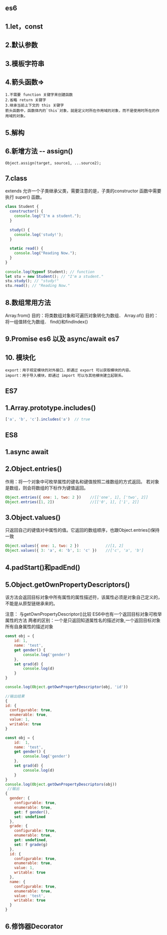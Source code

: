 ## es6

## 1.let，const

## 2.默认参数

## 3.模板字符串

## 4.箭头函数=>
```
1.不需要 function 关键字来创建函数
2.省略 return 关键字
3.继承当前上下文的 this 关键字
箭头函数中，函数体内的`this`对象，就是定义时所在作用域的对象，而不是使用时所在的作用域的对象。
```

## 5.解构

## 6.新增方法 -- assign()
```
Object.assign(target, source1, ...source2);
```

## 7.class 
extends 允许一个子类继承父类，需要注意的是，子类的constructor 函数中需要执行 super() 函数。
```javaScript
class Student {
  constructor() {
    console.log("I'm a student.");
  }
 
  study() {
    console.log('study!');
  }
 
  static read() {
    console.log("Reading Now.");
  }
}
 
console.log(typeof Student); // function
let stu = new Student(); // "I'm a student."
stu.study(); // "study!"
stu.read(); // "Reading Now."
```

## 8.数组常用方法
Array.from() 目的：将类数组对象和可遍历对象转化为数组．
Array.of() 目的：将一组值转化为数组．
find()和findIndex()

## 9.Promise es6 以及 async/await es7

## 10. 模块化
```
export：用于规定模块的对外接口，即通过 export 可以获取模块的内容。
import：用于导入模块，即通过 import 可以与其他模块建立起联系。
```


## ES7

## 1.Array.prototype.includes()
```javaScript
['a', 'b', 'c'].includes('a')  // true
```

## ES8
## 1.async await

## 2.Object.entries()
作用：将一个对象中可枚举属性的键名和键值按照二维数组的方式返回。
若对象是数组，则会将数组的下标作为键值返回。
```javaScript
Object.entries({ one: 1, two: 2 })    //[['one', 1], ['two', 2]]
Object.entries([1, 2])                //[['0', 1], ['1', 2]]
```

## 3.Object.values()
只返回自己的键值对中属性的值。它返回的数组顺序，也跟Object.entries()保持一致
```javaScript
Object.values({ one: 1, two: 2 })            //[1, 2]
Object.values({ 3: 'a', 4: 'b', 1: 'c' })    //['c', 'a', 'b']
```

## 4.padStart()和padEnd()

## 5.Object.getOwnPropertyDescriptors()
该方法会返回目标对象中所有属性的属性描述符，该属性必须是对象自己定义的，不能是从原型链继承来的。

注意：
与getOwnPropertyDescriptor()比较
ES6中也有一个返回目标对象可枚举属性的方法
两者的区别：一个是只返回知道属性名的描述对象,一个返回目标对象所有自身属性的描述对象


```javaScript
const obj = {
    id: 1,
    name: 'test',
    get gender() {
        console.log('gender')
    },
    set grad(d) {
        console.log(d)
    }
}

console.log(Object.getOwnPropertyDescriptor(obj, 'id'))
        
//输出结果
{
id: {
  configurable: true,
  enumerable: true,
  value: 1,
  writable: true
}
```


```javaScript
const obj = {
    id:  1,
    name: 'test',
    get gender() {
        console.log('gender')
    },
    set grad(d) {
        console.log(d)
    }
}
console.log(Object.getOwnPropertyDescriptors(obj))
 //输出   
{
  gender: {
    configurable: true,
    enumerable: true,
    get: f gender(),
    set: undefined
  },
  grade: {
    configurable: true,
    enumerable: true,
    get: undefined,
    set: f grade(g)
  },
  id: {
    configurable: true,
    enumerable: true,
    value: 1,
    writable: true
  },
  name: {
    configurable: true,
    enumerable: true,
    value: 'test',
    writable: true
  }
}
```

## 6.修饰器Decorator


